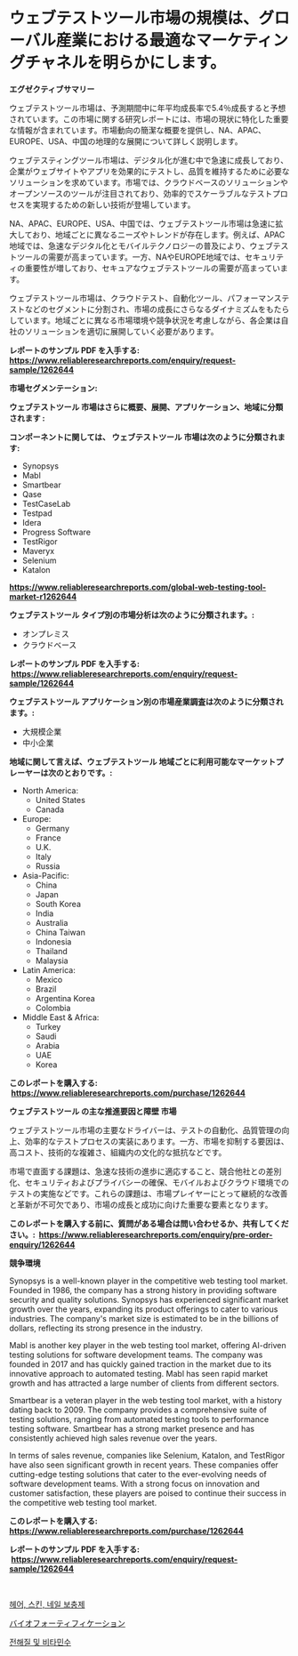 <p><h1>ウェブテストツール市場の規模は、グローバル産業における最適なマーケティングチャネルを明らかにします。</h1></p><p><strong>エグゼクティブサマリー</strong></p>
<p><p>ウェブテストツール市場は、予測期間中に年平均成長率で5.4％成長すると予想されています。この市場に関する研究レポートには、市場の現状に特化した重要な情報が含まれています。市場動向の簡潔な概要を提供し、NA、APAC、EUROPE、USA、中国の地理的な展開について詳しく説明します。</p><p>ウェブテスティングツール市場は、デジタル化が進む中で急速に成長しており、企業がウェブサイトやアプリを効果的にテストし、品質を維持するために必要なソリューションを求めています。市場では、クラウドベースのソリューションやオープンソースのツールが注目されており、効率的でスケーラブルなテストプロセスを実現するための新しい技術が登場しています。</p><p>NA、APAC、EUROPE、USA、中国では、ウェブテストツール市場は急速に拡大しており、地域ごとに異なるニーズやトレンドが存在します。例えば、APAC地域では、急速なデジタル化とモバイルテクノロジーの普及により、ウェブテストツールの需要が高まっています。一方、NAやEUROPE地域では、セキュリティの重要性が増しており、セキュアなウェブテストツールの需要が高まっています。</p><p>ウェブテストツール市場は、クラウドテスト、自動化ツール、パフォーマンステストなどのセグメントに分割され、市場の成長にさらなるダイナミズムをもたらしています。地域ごとに異なる市場環境や競争状況を考慮しながら、各企業は自社のソリューションを適切に展開していく必要があります。</p></p>
<p><strong>レポートのサンプル PDF を入手する: <a href="https://www.reliableresearchreports.com/enquiry/request-sample/1262644">https://www.reliableresearchreports.com/enquiry/request-sample/1262644</a></strong></p>
<p><strong>市場セグメンテーション:</strong></p>
<p><strong> ウェブテストツール 市場はさらに概要、展開、アプリケーション、地域に分類されます :</strong></p>
<p><strong>コンポーネントに関しては、 ウェブテストツール 市場は次のように分類されます: &nbsp;</strong></p>
<p><ul><li>Synopsys</li><li>Mabl</li><li>Smartbear</li><li>Qase</li><li>TestCaseLab</li><li>Testpad</li><li>Idera</li><li>Progress Software</li><li>TestRigor</li><li>Maveryx</li><li>Selenium</li><li>Katalon</li></ul></p>
<p><strong><a href="https://www.reliableresearchreports.com/global-web-testing-tool-market-r1262644">https://www.reliableresearchreports.com/global-web-testing-tool-market-r1262644</a></strong></p>
<p><strong> ウェブテストツール タイプ別の市場分析は次のように分類されます。:</strong></p>
<p><ul><li>オンプレミス</li><li>クラウドベース</li></ul></p>
<p><strong>レポートのサンプル PDF を入手する: &nbsp;<a href="https://www.reliableresearchreports.com/enquiry/request-sample/1262644">https://www.reliableresearchreports.com/enquiry/request-sample/1262644</a></strong></p>
<p><strong> ウェブテストツール アプリケーション別の市場産業調査は次のように分類されます。:</strong></p>
<p><ul><li>大規模企業</li><li>中小企業</li></ul></p>
<p><strong>地域に関して言えば、ウェブテストツール 地域ごとに利用可能なマーケットプレーヤーは次のとおりです。:</strong></p>
<p><ul>
    <li>
        North America:
        <ul>
            <li>United States</li>
            <li>Canada</li>
        </ul>
    </li>
    <li>
        Europe:
        <ul>
            <li>Germany</li>
            <li>France</li>
            <li>U.K.</li>
            <li>Italy</li>
            <li>Russia</li>
        </ul>
    </li>
    <li>
        Asia-Pacific:
        <ul>
            <li>China</li>
            <li>Japan</li>
            <li>South Korea</li>
            <li>India</li>
            <li>Australia</li>
            <li>China Taiwan</li>
            <li>Indonesia</li>
            <li>Thailand</li>
            <li>Malaysia</li>
        </ul>
    </li>
    <li>
        Latin America:
        <ul>
            <li>Mexico</li>
            <li>Brazil</li>
            <li>Argentina Korea</li>
            <li>Colombia</li>
        </ul>
    </li>
    <li>
        Middle East & Africa:
        <ul>
            <li>Turkey</li>
            <li>Saudi</li>
            <li>Arabia</li>
            <li>UAE</li>
            <li>Korea</li>
        </ul>
    </li>
    </ul></p>
<p><strong>このレポートを購入する: &nbsp;<a href="https://www.reliableresearchreports.com/purchase/1262644">https://www.reliableresearchreports.com/purchase/1262644</a></strong></p>
<p><strong>ウェブテストツール の主な推進要因と障壁 市場</strong></p>
<p><p>ウェブテストツール市場の主要なドライバーは、テストの自動化、品質管理の向上、効率的なテストプロセスの実装にあります。一方、市場を抑制する要因は、高コスト、技術的な複雑さ、組織内の文化的な抵抗などです。</p><p>市場で直面する課題は、急速な技術の進歩に適応すること、競合他社との差別化、セキュリティおよびプライバシーの確保、モバイルおよびクラウド環境でのテストの実施などです。これらの課題は、市場プレイヤーにとって継続的な改善と革新が不可欠であり、市場の成長と成功に向けた重要な要素となります。</p></p>
<p><strong>このレポートを購入する前に、質問がある場合は問い合わせるか、共有してください。:&nbsp; <a href="https://www.reliableresearchreports.com/enquiry/pre-order-enquiry/1262644">https://www.reliableresearchreports.com/enquiry/pre-order-enquiry/1262644</a></strong></p>
<p><strong>競争環境</strong></p>
<p><p>Synopsys is a well-known player in the competitive web testing tool market. Founded in 1986, the company has a strong history in providing software security and quality solutions. Synopsys has experienced significant market growth over the years, expanding its product offerings to cater to various industries. The company's market size is estimated to be in the billions of dollars, reflecting its strong presence in the industry.</p><p>Mabl is another key player in the web testing tool market, offering AI-driven testing solutions for software development teams. The company was founded in 2017 and has quickly gained traction in the market due to its innovative approach to automated testing. Mabl has seen rapid market growth and has attracted a large number of clients from different sectors.</p><p>Smartbear is a veteran player in the web testing tool market, with a history dating back to 2009. The company provides a comprehensive suite of testing solutions, ranging from automated testing tools to performance testing software. Smartbear has a strong market presence and has consistently achieved high sales revenue over the years.</p><p>In terms of sales revenue, companies like Selenium, Katalon, and TestRigor have also seen significant growth in recent years. These companies offer cutting-edge testing solutions that cater to the ever-evolving needs of software development teams. With a strong focus on innovation and customer satisfaction, these players are poised to continue their success in the competitive web testing tool market.</p></p>
<p><strong>このレポートを購入する: &nbsp; <a href="https://www.reliableresearchreports.com/purchase/1262644">https://www.reliableresearchreports.com/purchase/1262644</a></strong></p>
<p><strong>レポートのサンプル PDF を入手する: &nbsp;<a href="https://www.reliableresearchreports.com/enquiry/request-sample/1262644">https://www.reliableresearchreports.com/enquiry/request-sample/1262644</a></strong><strong></strong></p>
<p>&nbsp;</p>
<p><p><a href="https://medium.com/@koreycrooks2022/%EB%A8%B8%EB%A6%AC-%ED%94%BC%EB%B6%80-%EB%B0%8F-%EC%86%90%ED%86%B1-%EB%B3%B4%EC%B6%A9%EC%A0%9C-%EC%8B%9C%EC%9E%A5-%EB%8F%99%ED%96%A5-%EB%B0%8F-%EC%8B%9C%EC%9E%A5-%EB%B6%84%EC%84%9D%EC%9D%80-2024-2031%EB%85%84%EA%B9%8C%EC%A7%80-%EC%98%88%EC%B8%A1%EB%90%A9%EB%8B%88%EB%8B%A4-072a141acf81">헤어, 스킨, 네일 보충제</a></p><p><a href="https://medium.com/@stevenhuson95/%E3%83%90%E3%82%A4%E3%82%AA%E3%83%95%E3%82%A9%E3%83%BC%E3%83%86%E3%82%A3%E3%83%95%E3%82%A3%E3%82%B1%E3%83%BC%E3%82%B7%E3%83%A7%E3%83%B3%E5%B8%82%E5%A0%B4%E3%81%AF-2031%E5%B9%B4%E3%81%BE%E3%81%A7%E3%81%AE%E5%B8%82%E5%A0%B4%E3%82%B7%E3%82%A7%E3%82%A2-%E3%82%B5%E3%82%A4%E3%82%BA-%E4%BA%88%E6%B8%AC%E3%82%92%E4%B8%AD%E5%BF%83%E3%81%AB%E3%81%97%E3%81%A6%E3%81%84%E3%81%BE%E3%81%99-284521b9bdc8">バイオフォーティフィケーション</a></p><p><a href="https://medium.com/@koreycrooks2022/%EC%A0%84%ED%95%B4%EC%A7%88-%EB%B0%8F-%EB%B9%84%ED%83%80%EB%AF%BC-%EC%9B%8C%ED%84%B0-%EC%8B%9C%EC%9E%A5-%EA%B7%9C%EB%AA%A8%EB%8A%94-%EA%B8%80%EB%A1%9C%EB%B2%8C-%EC%82%B0%EC%97%85%EC%97%90%EC%84%9C-%EC%B5%9C%EA%B3%A0%EC%9D%98-%EB%A7%88%EC%BC%80%ED%8C%85-%EC%B1%84%EB%84%90%EC%9D%84-%EB%B3%B4%EC%97%AC%EC%A4%8D%EB%8B%88%EB%8B%A4-f70bdb1495f8">전해질 및 비타민수</a></p></p>